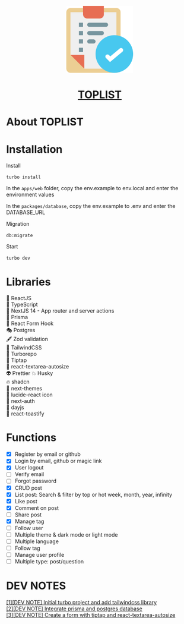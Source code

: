 <p align="center">
    <a href="https://codeforstartup.com/">
        <img style="width: 180px;" src="./apps/web/public/assets/logo.png">
        <h1 align="center">TOPLIST</h1>
    </a>
</p>

# About TOPLIST

# Installation

Install

```
turbo install
```

In the `apps/web` folder, copy the env.example to env.local and enter the environment values

In the `packages/database`, copy the env.example to .env and enter the DATABASE_URL

Migration

```
db:migrate
```

Start

```
turbo dev
```

# Libraries

🤖 ReactJS  
🎯 TypeScript  
💫 NextJS 14 - App router and server actions  
🤗 Prisma  
🎰 React Form Hook  
🎭 Postgres  
🖋 Zod validation  
🎯 TailwindCSS  
🚀 Turborepo  
💒 Tiptap  
🍾 react-textarea-autosize  
👽 Prettier
💥 Husky  
🔥 shadcn  
💌 next-themes  
🐠 lucide-react icon  
🐧 next-auth  
🐴 dayjs  
🐢 react-toastify

# Functions

- [x] Register by email or github
- [x] Login by email, github or magic link
- [x] User logout
- [ ] Verify email
- [ ] Forgot password
- [x] CRUD post
- [x] List post: Search & filter by top or hot week, month, year, infinity
- [x] Like post
- [x] Comment on post
- [ ] Share post
- [x] Manage tag
- [ ] Follow user
- [ ] Multiple theme & dark mode or light mode
- [ ] Multiple language
- [ ] Follow tag
- [ ] Manage user profile
- [ ] Multiple type: post/question

# DEV NOTES

[[1][DEV NOTE] Initial turbo project and add tailwindcss library](https://dev.to/codeforstartup/dev-note-initial-turbo-project-and-add-tailwindcss-library-4iae)  
[[2][DEV NOTE] Integrate prisma and postgres database](https://dev.to/codeforstartup/2dev-note-add-prisma-and-postgres-database-2m84)  
[[3][DEV NOTE] Create a form with tiptap and react-textarea-autosize](https://dev.to/codeforstartup/3dev-note-create-a-form-with-tiptap-and-react-textarea-autosize-1cgn)
